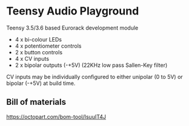 # Teensy Audio Playground
Teensy 3.5/3.6 based Eurorack development module

* 4 x bi-colour LEDs
* 4 x potentiometer controls
* 2 x button controls
* 4 x CV inputs
* 2 x bipolar outputs (-+5V) (22KHz low pass Sallen-Key filter)

CV inputs may be individually configured to either unipolar (0 to 5V) or bipolar (-+5V) at build time.

## Bill of materials
https://octopart.com/bom-tool/IsuuIT4J

